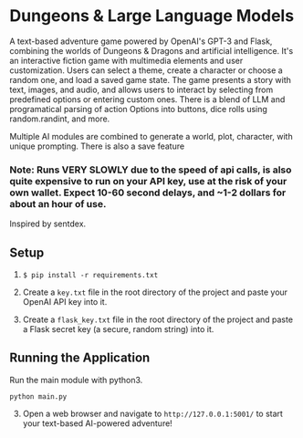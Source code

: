 # Dungeons &amp; Large Language Models

A text-based adventure game powered by OpenAI's GPT-3 and Flask, combining the worlds of Dungeons &amp; Dragons and artificial intelligence.
It's an interactive fiction game with multimedia elements and user customization. Users can select a theme, create a character or choose a random one, and load a saved game state. The game presents a story with text, images, and audio, and allows users to interact by selecting from predefined options or entering custom ones.
There is a blend of LLM and programatical parsing of action Options into buttons, dice rolls using random.randint, and more.

Multiple AI modules are combined to generate a world, plot, character, with unique prompting. There is also a save feature

### Note: Runs VERY SLOWLY due to the speed of api calls, is also quite expensive to run on your API key, use at the risk of your own wallet. Expect 10-60 second delays, and ~1-2 dollars for about an hour of use.

Inspired by sentdex.

## Setup
1. ```$ pip install -r requirements.txt```

2. Create a `key.txt` file in the root directory of the project and paste your OpenAI API key into it.

3. Create a `flask_key.txt` file in the root directory of the project and paste a Flask secret key (a secure, random string) into it.

## Running the Application
Run the main module with python3.
```
python main.py
```

3. Open a web browser and navigate to `http://127.0.0.1:5001/` to start your text-based AI-powered adventure!
